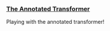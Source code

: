 ### [The Annotated Transformer](http://nlp.seas.harvard.edu/annotated-transformer/)
Playing with the annotated transformer!

